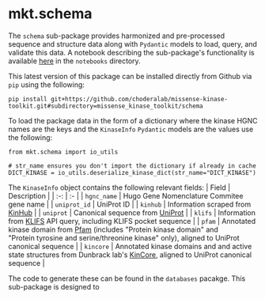 # mkt.schema

The `schema` sub-package provides harmonized and pre-processed sequence and structure data along with `Pydantic` models to load, query, and validate this data. A notebook describing the sub-package's functionality is available [here](../../notebooks/schema_demo.ipynb) in the `notebooks` directory.

This latest version of this package can be installed directly from Github via `pip` using the following:
```
pip install git+https://github.com/choderalab/missense-kinase-toolkit.git#subdirectory=missense_kinase_toolkit/schema
```

To load the package data in the form of a dictionary where the kinase HGNC names are the keys and the `KinaseInfo` `Pydantic` models are the values use the following:
```
from mkt.schema import io_utils

# str_name ensures you don't import the dictionary if already in cache
DICT_KINASE = io_utils.deserialize_kinase_dict(str_name="DICT_KINASE")
```

The `KinaseInfo` object contains the following relevant fields:
| Field        | Description                                                                                                                                                             |
| :-:          | :-                                                                                                                                                                      |
| `hgnc_name`  | Hugo Gene Nomenclature Commitee gene name                                                                                                                               |
| `uniprot_id` | UniProt ID                                                                                                                                                              |
| `kinhub`     | Information scraped from [KinHub](http://www.kinhub.org/)                                                                                                               |
| `uniprot`    | Canonical sequence from [UniProt](https://www.uniprot.org/)                                                                                                             |
| `klifs`      | Information from [KLIFS](https://klifs.net/) API query, including KLIFS pocket sequence                                                                                 |
| `pfam`       | Annotated kinase domain from [Pfam](https://www.ebi.ac.uk/interpro/entry/pfam) (includes "Protein kinase domain" and <br>"Protein tyrosine and serine/threonine kinase" only), aligned to UniProt canonical sequence |
| `kincore`    | Annotated kinase domains and and active state structures from Dunbrack lab's [KinCore](http://dunbrack.fccc.edu/kincore/activemodels), aligned to UniProt canonical sequence |

The code to generate these can be found in the `databases` pacakge. This sub-package is designed to
